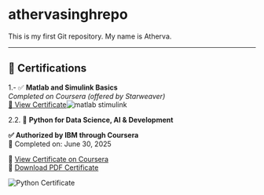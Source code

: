 # athervasinghrepo

This is my first Git repository. My name is Atherva.

---

## 📜 Certifications


1.- ✅ **Matlab and Simulink Basics**  
  *Completed on Coursera (offered by Starweaver)*  
  [🔗 View Certificate](https://coursera.org/verify/8YO72IXZN22B)![matlab stimulink](https://github.com/user-attachments/assets/98d3f209-a8ce-46dd-9545-b96866b3ee74)

2.2. 📜 **Python for Data Science, AI & Development**

**✅ Authorized by IBM through Coursera**  
📅 Completed on: June 30, 2025

🔗 [View Certificate on Coursera](https://coursera.org/share/8c42052bad2c63508702d4b2f23a6ccf)  
📄 [Download PDF Certificate](./python_certificate.pdf)

![Python Certificate](https://github.com/athervasingh04/athervasingh/assets/.../your-image-file-name.png)
